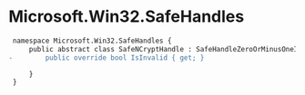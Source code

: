 # Microsoft.Win32.SafeHandles

``` diff
 namespace Microsoft.Win32.SafeHandles {
     public abstract class SafeNCryptHandle : SafeHandleZeroOrMinusOneIsInvalid {
-        public override bool IsInvalid { get; }

     }
 }
```

